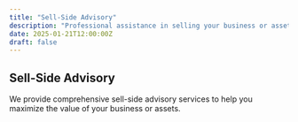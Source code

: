 ```yaml
---
title: "Sell-Side Advisory"
description: "Professional assistance in selling your business or assets."
date: 2025-01-21T12:00:00Z
draft: false
---
```


## Sell-Side Advisory

We provide comprehensive sell-side advisory services to help you maximize the value of your business or assets.
